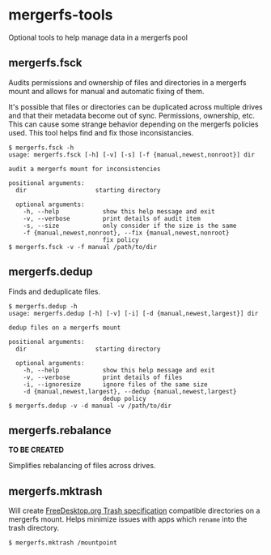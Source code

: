 # mergerfs-tools
Optional tools to help manage data in a mergerfs pool

## mergerfs.fsck

Audits permissions and ownership of files and directories in a mergerfs mount and allows for manual and automatic fixing of them.

It's possible that files or directories can be duplicated across multiple drives and that their metadata become out of sync. Permissions, ownership, etc. This can cause some strange behavior depending on the mergerfs policies used. This tool helps find and fix those inconsistancies.

```
$ mergerfs.fsck -h
usage: mergerfs.fsck [-h] [-v] [-s] [-f {manual,newest,nonroot}] dir

audit a mergerfs mount for inconsistencies

positional arguments:
  dir                   starting directory

  optional arguments:
    -h, --help            show this help message and exit
    -v, --verbose         print details of audit item
    -s, --size            only consider if the size is the same
    -f {manual,newest,nonroot}, --fix {manual,newest,nonroot}
                          fix policy
$ mergerfs.fsck -v -f manual /path/to/dir
```

## mergerfs.dedup

Finds and deduplicate files.

```
$ mergerfs.dedup -h
usage: mergerfs.dedup [-h] [-v] [-i] [-d {manual,newest,largest}] dir

dedup files on a mergerfs mount

positional arguments:
  dir                   starting directory

  optional arguments:
    -h, --help            show this help message and exit
    -v, --verbose         print details of files
    -i, --ignoresize      ignore files of the same size
    -d {manual,newest,largest}, --dedup {manual,newest,largest}
                          dedup policy
$ mergerfs.dedup -v -d manual -v /path/to/dir
```

## mergerfs.rebalance

**TO BE CREATED**

Simplifies rebalancing of files across drives.

## mergerfs.mktrash

Will create [FreeDesktop.org Trash specification](https://specifications.freedesktop.org/trash-spec/trashspec-1.0.html) compatible directories on a mergerfs mount. Helps minimize issues with apps which `rename` into the trash directory.

```
$ mergerfs.mktrash /mountpoint
```
